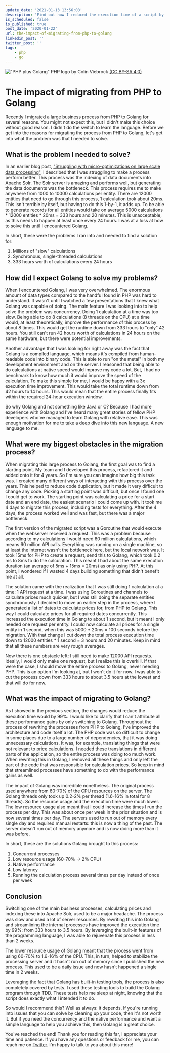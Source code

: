 ```yaml
---
update_date: '2021-01-13 13:56:08'
description: 'Find out how I reduced the execution time of a script by 99%. In this post I go over the impact of migrating from PHP to Golang. I recently migrated a business process from PHP to Golang and it had more benefits than just a performance increase.'
is_scheduled: false
is_published: true
post_date: '2020-01-22'
url: the-impact-of-migrating-from-php-to-golang
linkedin_post: ''
twitter_post: ''
tags:
    - php
    - go
---
```

!["PHP plus Golang"](/images/articles/php-plus-golang.jpg)
<span class="caption">PHP logo by Colin Viebrock <a href="https://creativecommons.org/licenses/by-sa/4.0/">(CC BY-SA 4.0)</a></span>
# The impact of migrating from PHP to Golang
Recently I migrated a large business process from PHP to Golang for several reasons. You might not expect this, but I didn't make this choice without good reason. I didn't do the switch to learn the language. Before we get into the reasons for migrating the process from PHP to Golang, let's get into what the problem was that I needed to solve. 

## What is the problem I needed to solve?
In an earlier blog post, ["Struggling with micro-optimizations on large scale data processing"](https://roelofjanelsinga.com/articles/struggling-with-micro-optimizations-large-scale-data-processing), I described that I was struggling to make a process perform better. This process was the indexing of data documents into Apache Solr. The Solr server is amazing and performs well, but generating the data documents was the bottleneck. This process requires me to make anywhere from 1000 to 10000 calculations per entity. There are 12000 entities that need to go through this process, 1 calculation took about 20ms. This isn't terrible by itself, but having to do this 1-by-1, it adds up. To be able to generate records for all entities would take on average 5000 calculations * 12000 entities * 20ms = 333 hours and 20 minutes. This is unacceptable, as this needs to happen at least once every 24 hours. I was at a loss at how to solve this until I encountered Golang.

In short, these were the problems I ran into and needed to find a solution for:

1. Millions of "slow" calculations
2. Synchronous, single-threaded calculations
3. 333 hours worth of calculations every 24 hours

## How did I expect Golang to solve my problems?
When I encountered Golang, I was very overwhelmed. The enormous amount of data types compared to the handful found in PHP was hard to understand. It wasn't until I watched a few presentations that I knew what Golang was capable of doing. The main feature I was looking into to help solve the problem was concurrency. Doing 1 calculation at a time was too slow. Being able to do 8 calculations (8 threads on the CPU) at a time would, at least theoretically, improve the performance of this process by about 8 times. This would get the runtime down from 333 hours to "only" 42 hours. You still can't run 42 hours worth of calculations in 24 hours on the same hardware, but there were potential improvements. 

Another advantage that I was looking for right away was the fact that Golang is a compiled language, which means it's compiled from human-readable code into binary code. This is able to run "on the metal" in both my development environment and on the server. I reasoned that being able to do calculations at native speed would improve my code a lot. But, I had no benchmark to know how much it would improve the speed of the calculation. To make this simple for me, I would be happy with a 3x execution time improvement. This would take the total runtime down from 42 hours to 14 hours. This would mean that the entire process finally fits within the required 24-hour execution window. 

So why Golang and not something like Java or C? Because I had more experience with Golang and I've heard many great stories of fellow PHP developers who've managed to learn Golang with relative ease. This was enough motivation for me to take a deep dive into this new language. A new language to me.

## What were my biggest obstacles in the migration process?
When migrating this large process to Golang, the first goal was to find a starting point. My team and I developed this process, refactored it and added onto it for 4 years. So I'm sure you can imagine how big this task was. I created many different ways of interacting with this process over the years. This helped to reduce code duplication, but it made it very difficult to change any code. Picking a starting point was difficult, but once I found one I could get to work. The starting point was calculating a price for a start date and an end date, the easiest scenario I could come up with. It took me 4 days to migrate this process, including tests for everything. After the 4 days, the process worked well and was fast, but there was a major bottleneck.

The first version of the migrated script was a Goroutine that would execute when the webserver received a request. This was a problem because according to my calculations I would need 60 million calculations, which means 60 million API calls. Everything was running on a single machine, so at least the internet wasn't the bottleneck here, but the local network was. It took 15ms for PHP to create a request, send this to Golang, which took 0.2 ms to 8ms to do the calculation. This meant I had about the same execution duration (an average of 5ms + 15ms = 20ms) as only using PHP. At this point, I wondered if I wasted 4 days building something that didn't benefit me at all.

The solution came with the realization that I was still doing 1 calculation at a time: 1 API request at a time. I was using Goroutines and channels to calculate prices much quicker, but I was still doing the separate entities synchronously. I decided to move an earlier step in the process, where I generated a list of dates to calculate prices for, from PHP to Golang. This way I could calculate prices for all required dates concurrently. This increased the execution time in Golang to about 1 second, but it meant I only needed one request per entity. I could now calculate all prices for a single entity in 1 second, when this was 5000 * 20ms = 100 seconds before the migration. With that change I cut down the total process execution time down to 12000 entities * 1 second = 3 hours and 20 minutes. Keep in mind that all these numbers are very rough averages. 

Now there is one obstacle left: I still need to make 12000 API requests. Ideally, I would only make one request, but I realize this is overkill. If that were the case, I should move the entire process to Golang, never needing PHP. This is an option I'm looking at, but I won't do it for now. I was able to cut the process down from 333 hours to about 3.5 hours at the lowest and that will do for now.

## What was the impact of migrating to Golang?
As I showed in the previous section, the changes would reduce the execution time would by 99%. I would like to clarify that I can't attribute all these performance gains by only switching to Golang. Throughout the process of rewriting the processes from PHP to Golang, I've improved the architecture and code itself a lot. The PHP code was so difficult to change in some places due to a large number of dependencies, that it was doing unnecessary calculations. It was, for example, translating things that were not relevant to price calculations. I needed these translations in different parts of the application, so the entire process was doing too much work. When rewriting this in Golang, I removed all these things and only left the part of the code that was responsible for calculation prices. So keep in mind that streamlined processes have something to do with the performance gains as well.

The impact of Golang was incredible nonetheless. The original process used anywhere from 60-70% of the CPU resources on the server. The Golang threads only took up 0.2-2% per thread (1.6-16% in total for 8 threads). So the resource usage and the execution time were much lower. The low resource usage also meant that I could increase the times I run the process per day. This was about once per week in the prior situation and is now several times per day. The servers used to run out of memory every single day and required manual restarts: this is now a thing of the past. The server doesn't run out of memory anymore and is now doing more than it was before. 

In short, these are the solutions Golang brought to this process:

1. Concurrent processes
2. Low resource usage (60-70% -> 2% CPU)
3. Native performance
4. Low latency
5. Running the calculation process several times per day instead of once per week

## Conclusion
Switching one of the main business processes, calculating prices and indexing these into Apache Solr, used to be a major headache. The process was slow and used a lot of server resources. By rewriting this into Golang and streamlining the internal processes have improved the execution time by 99%: from 333 hours to 3.5 hours. By leveraging the built-in features of the programming language, I was able to rejuvenate this process in less than 2 weeks. 

The lower resource usage of Golang meant that the process went from using 60-70% to 1.6-16% of the CPU. This, in turn, helped to stabilize the processing server and it hasn't run out of memory since I published the new process. This used to be a daily issue and now hasn't happened a single time in 2 weeks. 

Leveraging the fact that Golang has built-in testing tools, the process is also completely covered by tests. I used these testing tools to build the Golang program through TDD. These tests help me sleep at night, knowing that the script does exactly what I intended it to do. 

So would I recommend this? Well as always: it depends. If you're running into issues that you can solve by cleaning up your code, then it's not worth it. But if you need the concurrency and the native performance and want a simple language to help you achieve this, then Golang is a great choice.

You've reached the end! Thank you for reading this far, I appreciate your time and patience. If you have any questions or feedback for me, you can reach me on [Twitter](https://twitter.com/RJElsinga). I'm happy to talk to you about this more!